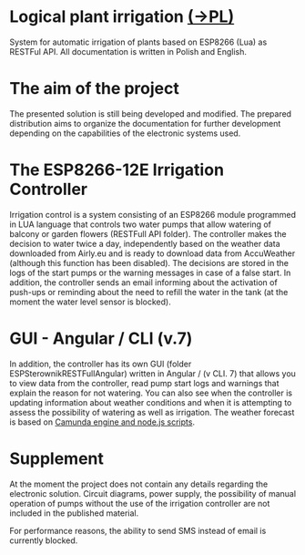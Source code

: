 # Logical plant irrigation [(->PL)](READMEpl.md)
System for automatic irrigation of plants based on ESP8266 (Lua) as RESTFul API. All documentation is written in Polish and English.

# The aim of the project
The presented solution is still being developed and modified. The prepared distribution aims to organize the documentation for further development depending on the capabilities of the electronic systems used.

# The ESP8266-12E Irrigation Controller
Irrigation control is a system consisting of an ESP8266 module programmed in LUA language that controls two water pumps that allow watering of balcony or garden flowers (RESTFull API folder). The controller makes the decision to water twice a day, independently based on the weather data downloaded from Airly.eu and is ready to download data from AccuWeather (although this function has been disabled). The decisions are stored in the logs of the start pumps or the warning messages in case of a false start. In addition, the controller sends an email informing about the activation of push-ups or reminding about the need to refill the water in the tank (at the moment the water level sensor is blocked).

# GUI - Angular / CLI (v.7)
In addition, the controller has its own GUI (folder ESPSterownikRESTFullAngular) written in Angular / (v CLI. 7) that allows you to view data from the controller, read pump start logs and warnings that explain the reason for not watering. You can also see when the controller is updating information about weather conditions and when it is attempting to assess the possibility of watering as well as irrigation. The weather forecast is based on [Camunda engine and node.js scripts](https://github.com/lutencjusz/Prognoza_Podlewania).

# Supplement
At the moment the project does not contain any details regarding the electronic solution. Circuit diagrams, power supply, the possibility of manual operation of pumps without the use of the irrigation controller are not included in the published material.

For performance reasons, the ability to send SMS instead of email is currently blocked.
